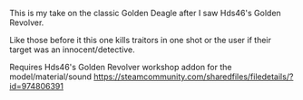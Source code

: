 This is my take on the classic Golden Deagle after I saw Hds46's Golden Revolver.

Like those before it this one kills traitors in one shot or the user if their target was an innocent/detective.

Requires Hds46's Golden Revolver workshop addon for the model/material/sound https://steamcommunity.com/sharedfiles/filedetails/?id=974806391